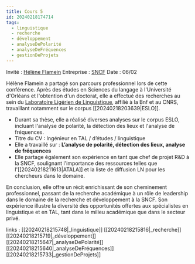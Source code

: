 ```yaml
---
title: Cours 5
id: 20240218174714
tags:
  - linguistique
  - recherche
  - développement
  - analyseDePolarité
  - analyseDeFréquences
  - gestionDeProjets
---
```

Invité : [Hélène Flamein](https://www.linkedin.com/in/h%C3%A9l%C3%A8ne-flamein/?originalSubdomain=fr)
Entreprise : [SNCF](https://www.sncf.com/fr)
Date : 06/02

Hélène Flamein a partagé son parcours professionnel lors de cette conférence. Après des études en Sciences du langage à l'Université d'Orléans et l'obtention d'un doctorat, elle a effectué des recherches au sein du [Laboratoire Ligérien de Linguistique](https://lll.cnrs.fr/les-actualites/), affilié à la Bnf et au CNRS, travaillant notamment sur le corpus [[20240218203639|ESLO]].

- Durant sa thèse, elle a réalisé diverses analyses sur le corpus ESLO, incluant l'analyse de polarité, la détection des lieux et l'analyse de fréquences.
- Titre du CV : Ingénieur en TAL / d’études / linguistique
- Elle a travaillé sur : **L’analyse de polarité, détection des lieux, analyse de fréquences**
- Elle partage également son expérience en tant que chef de projet R&D à la SNCF, soulignant l'importance des ressources telles que l'[[20240218211613|ATALA]] et la liste de diffusion LN pour les chercheurs dans le domaine.

En conclusion, elle offre un récit enrichissant de son cheminement professionnel, passant de la recherche académique à un rôle de leadership dans le domaine de la recherche et développement à la SNCF. Son expérience illustre la diversité des opportunités offertes aux spécialistes en linguistique et en TAL, tant dans le milieu académique que dans le secteur privé.

links : [[20240218215748|_linguistique]] [[20240218215816|_recherche]] [[20240218215719|_développement]] [[20240218215647|_analyseDePolarité]] [[20240218215640|_analyseDeFréquences]] [[20240218215733|_gestionDeProjets]]